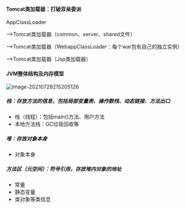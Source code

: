 #### Tomcat类加载器：打破双亲委派

AppClassLoader

-->Tomcat类加载器（common、server、shared文件）

-->Tomcat类加载器（WebappClassLoader：每个war包有自己的独立实例）

-->Tomcat类加载器（Jsp类加载器）



#### JVM整体结构及内存模型

![image-20210729215205126](C:\Users\MSY\AppData\Roaming\Typora\typora-user-images\image-20210729215205126.png)



##### 栈：存放方法的信息，包括局部变量表、操作数栈、动态链接、方法出口

- 栈（线程）：包括main()方法、用户方法
- 本地方法栈：GC垃圾回收等

##### 堆：存放对象本身

- 对象本身

##### 方法区（元空间）：符号引用，存放堆内对象的地址

- 常量
- 静态变量
- 类对象等类信息